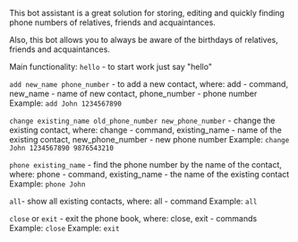 <p style='font-weight = 14px; color= 'red'>This bot assistant is a great solution for storing, editing and quickly finding phone numbers of relatives, friends and acquaintances.</p>
<p>Also, this bot allows you to always be aware of the birthdays of relatives, friends and acquaintances.</p>

Main functionality:
`hello` - to start work just say "hello"

`add new_name phone_number` - to add a new contact, where: add - command, new_name - name of new contact, phone_number - phone number
Example: `add John 1234567890`

`change existing_name old_phone_number new_phone_number` - change the existing contact, where: change - command, existing_name - name of the existing contact, new_phone_number - new phone number
Example: `change John 1234567890 9876543210`

`phone existing_name` - find the phone number by the name of the contact, where: phone - command, existing_name - the name of the existing contact
Example: `phone John`

`all`- show all existing contacts, where: all - command
Example: `all`

`close` or `exit` - exit the phone book, where: close, exit - commands
Example: `close`
Example: `exit`
